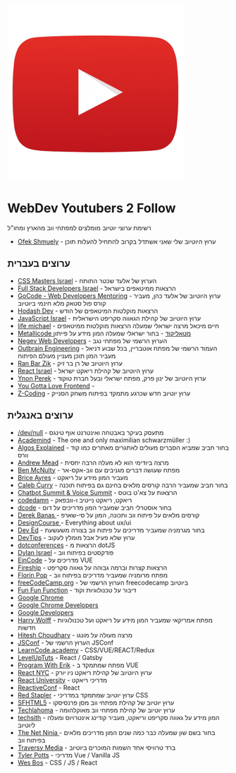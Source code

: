 ![Yotubers 2 Follow](https://raw.githubusercontent.com/ofekshmuely/WebDev_Youtubers_2_Follow/master/youtube.png)

# WebDev Youtubers 2 Follow

רשימת ערוצי יוטיוב מומלצים למפתחי ווב מהארץ ומחו"ל
* [Ofek Shmuely](https://www.youtube.com/channel/UCwNaFzCI9CpR0SObQe-dILg/videos) - ערוץ היוטיוב שלי שאני אשתדל בקרוב להתחיל להעלות תוכן

## ערוצים בעברית

* [CSS Masters Israel](https://www.youtube.com/channel/UCTJv3MtKko-T3gDGn5XFyPA/videos) - הערוץ של אלעד שכטר התותח
* [Full Stack Developers Israel](https://www.youtube.com/channel/UCV7lV9Lq2sc7t0QEKS4xH7A/videos) - הרצאות ממיטאפים בישראל
* [GoCode - Web Developers Mentoring](https://www.youtube.com/channel/UCIld0affiSkmp-KkEit3S_w/videos) - ערוץ היוטיוב של אלעד כהן, מעביר קורס פול סטאק מלא חינמי ביוטיוב
* [Hodash Dev](https://www.youtube.com/channel/UCRxPTwnAxtowaaHLwtjcKOQ/videos) - הרצאות מוקלטות המיטאפים של הודש 
* [JavaScript Israel](https://www.youtube.com/channel/UCyUEQd6gp05bO9FfMP4pz2g/videos) - ערוץ היוטיוב של קהילת הגאווה סקריפט הישראלית
* [life michael](https://www.youtube.com/channel/UCEE7YrcJBl-sOxRsqJ99rfQ/videos) - חיים מיכאל מרצה ישראלי שמעלה הרצאות מוקלטות ממיטאפים
* [Metallicode מטאליקוד](https://www.youtube.com/channel/UCgF28qGPeu_Tdfq0vTIMW8w/videos) - בחור ישראלי שמעלה המון מידע על פייתון
* [Negev Web Developers](https://www.youtube.com/channel/UCeb23koM86s-w9534jdRxIQ/videos) - הערוץ הרשמי של מפתחי נגב
* [Outbrain Engineering](https://www.youtube.com/channel/UCJLORR2uJglrKm-JlKV-rJA/videos) - העמוד הרשמי של מפתח אוטבריין, בכל שבוע דניאל מעביר המון תוכן מעניין מעולם הפיתוח
* [Ran Bar Zik](https://www.youtube.com/channel/UCxPN-JU3DsKwDgn5sTetNUQ/videos) - ערוץ היוטיוב של רן בר זיק
* [React Israel](https://www.youtube.com/channel/UC7AkWgJFP_hBoU0M7_n0prQ/videos) - ערוץ היוטיוב של קהילת ריאקט ישראל
* [Ynon Perek](youtube.com/channel/UCMgmeSgiQrVkYdJwl2aNe7Q/videos) - ערוץ היוטיוב של ינון פרק, מפתח ישראלי ובעל חברת טוקוד
* [You Gotta Love Frontend](https://www.youtube.com/channel/UCU-fOxx_kT5OARG0KiksiCA/videos) -
* [Z-Coding](https://www.youtube.com/channel/UCGiZAn_r1mg4W9F4NkiszKQ/videos) - ערוץ יוטיוב חדש שכרגע מתמקד בפיתוח משחק הסנייק



## ערוצים באנגלית

* [/dev/null](https://www.youtube.com/channel/UCGISJ8ZHkmIv1CaoHovK-Xw/videos) - מתעסק בעיקר באבטחה ואינטרנט אוף טינגס
* [Academind](https://www.youtube.com/channel/UCSJbGtTlrDami-tDGPUV9-w/videos) - The one and only maximilian schwarzmüller :)
* [Algos Explained](https://www.youtube.com/channel/UCwsRKWt23kxOL1Fb73i0uUg/videos) - בחור חביב שמביא הסברים מעולים לאתגרים מאתרים כמו קוד וורס
* [Andrew Mead](https://www.youtube.com/channel/UCScXYvmDD7hyFVX6X5ZwE_Q/videos) - מרצה ביודימי הוא לא מעלה הרבה יחסית
* [Ben McNulty](https://www.youtube.com/channel/UC983OH5xI8R6Oy6HX2kBYTg/videos) - מפתח שעושה דברים מגניבים עם ווב-אקס-אר
* [Brice Ayres](https://www.youtube.com/channel/UC9nBRXEi-gthsZf8BBhp_Jw/videos) - מעביר המון מידע על ריאקט
* [Caleb Curry](https://www.youtube.com/channel/UCZUyPT9DkJWmS_DzdOi7RIA/videos) - בחור חביב שמעביר הרבה קורסים מלאים בחינם גם בפיתוח תוכנה
* [Chatbot Summit & Voice Summit](https://www.youtube.com/channel/UCipaXCYFu2eqeMjimBdIaPQ/videos) - הרצאות על צא'ט בוטס
* [codedamn](https://www.youtube.com/channel/UCJUmE61LxhbhudzUugHL2wQ/videos) - ריאקט, ריאקט נייטיב ו-וובפאק
* [dcode](https://www.youtube.com/channel/UCjX0FtIZBBVD3YoCcxnDC4g/videos) - בחור אוסטרלי חביב שמעביר המון מדריכים על דום 
* [Derek Banas ](https://www.youtube.com/user/derekbanas/videos) - קורסים מלאים על פיתוח ווב ותכונה, המון על סי-שארפ
* [DesignCourse ](https://www.youtube.com/channel/UCVyRiMvfUNMA1UPlDPzG5Ow/videos) - Everything about ux/ui
* [Dev Ed](https://www.youtube.com/channel/UClb90NQQcskPUGDIXsQEz5Q/videos) - בחור מגרמניה שמעביר מדריכים על פיתוח ווב בצורה משעשעת
* [DevTips](https://www.youtube.com/channel/UCyIe-61Y8C4_o-zZCtO4ETQ/videos) - ערוץ שלא פעיל אבל מומלץ לעקוב
* [dotconferences](https://www.youtube.com/channel/UCSRhwaM00ay0fasnsw6EXKA/videos) - הרצאות מ dotJS
* [Dylan Israel](https://www.youtube.com/channel/UC5Wi_NYysX-LfcqT3Hq9Faw/videos) - פודקסטים בפיתוח ווב
* [EinCode](https://www.youtube.com/channel/UCBA_4Q-Gk4bJxRrtpfdvTzw/videos) - מדריכים על VUE
* [Fireship](https://www.youtube.com/channel/UCsBjURrPoezykLs9EqgamOA/videos) - הרצאות קצרות וברמה גבוהה על גאווה סקריפט
* [Florin Pop](https://www.youtube.com/channel/UCeU-1X402kT-JlLdAitxSMA/videos) - מפתח מרומניה שמעביר מדריכים בפיתוח ווב
* [freeCodeCamp.org](https://www.youtube.com/channel/UC8butISFwT-Wl7EV0hUK0BQ/videos) - הערוץ הרשמי של freecodecamp ביוטיוב
* [Fun Fun Function](https://www.youtube.com/channel/UCO1cgjhGzsSYb1rsB4bFe4Q/videos) - דיבור על טכנולוגיות וקוד
* [Google Chrome](https://www.youtube.com/channel/UCL8ZULXASCc1I_oaOT0NaOQ/videos) 
* [Google Chrome Developers ](https://www.youtube.com/channel/UCnUYZLuoy1rq1aVMwx4aTzw/videos) 
* [Google Developers](https://www.youtube.com/channel/UC_x5XG1OV2P6uZZ5FSM9Ttw/videos) 
* [Harry Wolff](https://www.youtube.com/channel/UCgdeMp2ZBnovi12THmLc47g/videos) - מפתח אמריקאי שמעביר המון מידע על ריאקט ועל טכנולוגיות חדשות
* [Hitesh Choudhary](https://www.youtube.com/channel/UCXgGY0wkgOzynnHvSEVmE3A/videos) - מרצה מעולה על מונגו
* [JSConf](https://www.youtube.com/channel/UCzoVCacndDCfGDf41P-z0iA/videos) - הערוץ הרשמי של JSConf
* [LearnCode.academy](https://www.youtube.com/channel/UCVTlvUkGslCV_h-nSAId8Sw/videos) - CSS/VUE/REACT/Redux
* [LevelUpTuts](https://www.youtube.com/channel/UCyU5wkjgQYGRB0hIHMwm2Sg/videos) - React / Gatsby
* [Program With Erik](https://www.youtube.com/channel/UCshZ3rdoCLjDYuTR_RBubzw/videos) - מפתח שמתמקד ב VUE
* [React NYC](https://www.youtube.com/channel/UC87H0RRqawG6I7oWAf9i48g/videos) - ערוץ היוטיוב של קהילת ריאקט ניו יורק
* [React University](https://www.youtube.com/channel/UCx4a8EMmXx-6RuJlyAKASoQ/videos) - מדריכי ריאקט
* [ReactiveConf](https://www.youtube.com/channel/UCBHdUnixTWymmXBIw12Y8Qg/videos) - React
* [Red Stapler](https://www.youtube.com/channel/UCRthRrv06q1iOl86-tTKJhg/videos) - ערוץ יוטיוב שמתמקד במדריכי CSS 
* [SFHTML5](https://www.youtube.com/channel/UCyupHmJVuUGpCMzemHYnUqQ/videos) - ערוץ יוטיוב של קהילת מפתחי ווב מסן פרנסיסקו
* [Techlahoma](https://www.youtube.com/channel/UCnLf0pfqIpSfKuPZ0e9iiNQ/videos) - ערוץ יוטיוב של קהילת מפתחי ווב מאוקלהומה 
* [techsith](https://www.youtube.com/channel/UCbGZKLIHpox2l0whz6_RYyg/videos) - המון מידע על גאווה סקריפט וריאקט, מעביר קודינג אינטרויוס ומעלה ליוטיוב
* [The Net Ninja ](https://www.youtube.com/channel/UCW5YeuERMmlnqo4oq8vwUpg/videos) - בחור בשם שון שמעלה כבר כמה שנים המון מדריכים מלאים בפיתוח ווב
* [Traversy Media](https://www.youtube.com/channel/UC29ju8bIPH5as8OGnQzwJyA/videos) - ברד טרוויסי אחד השמות המוכרים ביוטיוב
* [Tyler Potts](https://www.youtube.com/channel/UCBBGM84ZOs7z5jpTQAaZ_Hg/videos) - מדריכי Vue / Vanilla JS
* [Wes Bos](https://www.youtube.com/channel/UCoebwHSTvwalADTJhps0emA/videos) - CSS / JS / React














